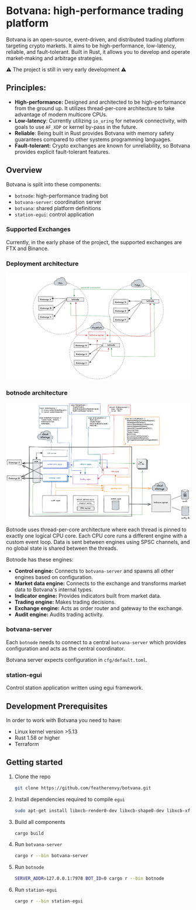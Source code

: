 # Botvana: high-performance trading platform

Botvana is an open-source, event-driven, and distributed trading platform targeting
crypto markets. It aims to be high-performance, low-latency, reliable, and
fault-tolerant. Built in Rust, it allows you to develop and operate market-making
and arbitrage strategies.


⚠️ The project is still in very early development ⚠️

## Principles:

-   **High-performance:** Designed and architected to be high-performance from the
    ground up. It utilizes thread-per-core architecture to take advantage of
    modern multicore CPUs.
-   **Low-latency**: Currently utilizing `io_uring` for network connectivity, with
    goals to use `AF_XDP` or kernel by-pass in the future.
-   **Reliable**: Being built in Rust provides Botvana with memory safety guarantees
    compared to other systems programming languages.
-   **Fault-tolerant:** Crypto exchanges are known for unreliability, so Botvana
    provides explicit fault-tolerant features.

## Overview

Botvana is split into these components:

-   `botnode`: high-performance trading bot
-   `botvana-server`: coordination server
-   `botvana`: shared platform definitions
-   `station-egui`: control application

### Supported Exchanges

Currently, in the early phase of the project, the supported exchanges are FTX and
Binance.

### Deployment architecture

![deployment architecture](docs/deployment_architecture.png)

### botnode architecture

![botnode architecture](docs/botnode_architecture.png)

Botnode uses thread-per-core architecture where each thread is pinned to exactly
one logical CPU core. Each CPU core runs a different engine with a custom event loop.
Data is sent between engines using SPSC channels, and no global state is shared
between the threads.

Botnode has these engines:

- **Control engine:** Connects to `botvana-server` and spawns all other engines
  based on configuration.
- **Market data engine:** Connects to the exchange and transforms market data to
  Botvana's internal types.
- **Indicator engine:** Provides indicators built from market data.
- **Trading engine:** Makes trading decisions.
- **Exchange engine:** Acts as order router and gateway to the exchange.
- **Audit engine:** Audits trading activity.

### botvana-server

Each `botnode` needs to connect to a central `botvana-server` which provides
configuration and acts as the central coordinator.

Botvana server expects configuration in `cfg/default.toml`.

### station-egui

Control station application written using egui framework.

## Development Prerequisites

In order to work with Botvana you need to have:

-   Linux kernel version >5.13
-   Rust 1.58 or higher
-   Terraform

## Getting started

1.  Clone the repo
    ```sh
    git clone https://github.com/featherenvy/botvana.git
    ```
2.  Install dependencies required to compile `egui`
    ```sh
    sudo apt-get install libxcb-render0-dev libxcb-shape0-dev libxcb-xfixes0-dev libspeechd-dev libxkbcommon-dev libssl-dev
    ```
3.  Build all components
    ```sh
    cargo build
    ```
4.  Run `botvana-server`
    ```sh
    cargo r --bin botvana-server
    ```
5.  Run `botnode`
    ```sh
    SERVER_ADDR=127.0.0.1:7978 BOT_ID=0 cargo r --bin botnode
    ```
6.  Run `station-egui`
    ```sh
    cargo r --bin station-egui
    ```
